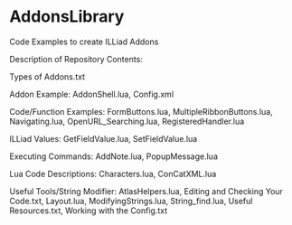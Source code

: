 AddonsLibrary
=============

Code Examples to create ILLiad Addons

Description of Repository Contents:

Types of Addons.txt

Addon Example:
AddonShell.lua,
Config.xml

Code/Function Examples:
FormButtons.lua,
MultipleRibbonButtons.lua,
Navigating.lua,
OpenURL_Searching.lua,
RegisteredHandler.lua

ILLiad Values:
GetFieldValue.lua,
SetFieldValue.lua

Executing Commands:
AddNote.lua,
PopupMessage.lua

Lua Code Descriptions:
Characters.lua,
ConCatXML.lua

Useful Tools/String Modifier:
AtlasHelpers.lua,
Editing and Checking Your Code.txt,
Layout.lua,
ModifyingStrings.lua,
String_find.lua,
Useful Resources.txt,
Working with the Config.txt
